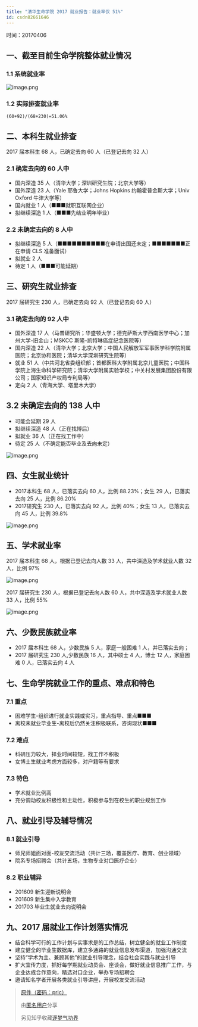 ```yaml
---
title: "清华生命学院 2017 就业报告：就业率仅 51%"
id: csdn82661646
---
```


时间：20170406

## 一、截至目前生命学院整体就业情况

### 1.1 系统就业率

![image.png](../img/afefeb7d3816318977f6a692b0ae92ec.png)

### 1.2 实际排查就业率

```
(60+92)/(68+230)=51.06% 
```

## 二、本科生就业排查

2017 届本科生 68 人，已确定去向 60 人（已登记去向 32 人）

### 2.1 确定去向的 60 人中

*   国内深造 35 人（清华大学；深圳研究生院；北京大学等）
*   国外深造 23 人（Yale 耶鲁大学；Johns Hopkins 约翰霍普金斯大学；Univ Oxford 牛津大学等）
*   国内就业 1 人（■■■就职互联网企业）
*   拟继续深造 1 人（■■■先结业明年毕业）

### 2.2 未确定去向的 8 人中

*   拟继续深造 5 人（■■■■■■■■■■在申请出国还未定；■■■■■■■正在申请 CLS 准备面试）
*   拟就业 2 人
*   待定 1 人（■■■可能延期）

## 三、研究生就业排查

2017 届研究生 230 人，已确定去向 92 人（已登记去向 60 人）

### 3.1 确定去向的 92 人中

*   国外深造 17 人（马普研究所；华盛顿大学；德克萨斯大学西南医学中心；加州大学-旧金山；MSKCC 斯隆-凯特琳癌症纪念医院等）
*   国内深造 22 人（清华大学；北京大学；中国人民解放军军事医学科学院附属医院；北京协和医院；清华大学深圳研究生院等）
*   就业 51 人（中共河北省委组织部；首都医科大学附属北京儿童医院；中国科学院上海生命科学研究院；清华大学附属实验学校；中关村发展集团股份有限公司；国家知识产权局专利局等）
*   定向 2 人（青海大学、塔里木大学）

## 3.2 未确定去向的 138 人中

*   可能会延期 29 人
*   拟继续深造 48 人（正在找博后）
*   拟就业 36 人（正在找工作中）
*   待定 25 人（不确定能否毕业及去向未定）

![image.png](../img/2e139c593c342cf5bca45797783c2124.png)

## 四、女生就业统计

*   2017本科生 68 人，已落实去向 60 人，比例 88.23%；女生 29 人，已落实去向 25 人，比例 86.20%
*   2017研究生 230 人，已落实去向 92 人，比例 40%；女生 13 人，已落实去向 45 人，比例 39.8%

![image.png](../img/c5e45c3e98e7437d1f4ac88cea235889.png)

## 五、学术就业率

2017 届本科生 68 人，根据已登记去向人数 33 人，共中深造及学术就业人数 32 人，比例 97%

![image.png](../img/4aa9df92c4d0acb775e7522636f8a535.png)

2017 届研究生 230 人，根据已登记去向人数 60 人，共中深造及学术就业人数 33 人，比例 55%

![image.png](../img/d675ddf1e3550003d004ba72e1890a05.png)

## 六、少数民族就业率

*   2017 届本科生 68 人，少数民族 5 人，家庭一般困难 1 人，并已落实去向；
*   2017 届研究生 230 人,少数民族 16 人，其中硕士 4 人，博士 12 人，家庭困难 0 人，已落实去向 4 人

## 七、生命学院就业工作的重点、难点和特色

### 7.1 重点

*   困难学生-组织进行就业实践或实习，重点指导、重点■■■
*   离校未就业毕业生-离校后仍然关注积极联系，咨询现状■■■

### 7.2 难点

*   科研压力较大，择业时间较短，找工作不积极
*   女博土生就业考虑方面较多，对户籍等有要求

### 7.3 特色

*   学术就业比例高
*   充分调动校友积极性和主动性，积极参与到在校生的职业规划工作

## 八、就业引导及辅导情况

### 8.1 就业引导

*   师兄师姐面对面-校友交流活动（共计三场，覆盖医疗、教育、创业领域）
*   院系专场招聘会（共计五场，生物专业对口医疗企业）

### 8.2 职业辅异

*   201609 新生迎新说明会
*   201609 新生集中入学教育
*   201703 毕业生就业去向说明会

## 九、2017 届就业工作计划落实情况

*   结合科学可行的工作计划与实事求是的工作总结，树立健全的就业工作制度
*   建立健全的毕业生数据库，建立多通路的就业信息发布渠道，加强沟通交流
*   坚持“学术为主、兼顾其他”的就业引导理念，结合社会实践与就业引导
*   扩大宜传力度，抓好每学期就业动员会、座谈会，做好就业信息推广工作，与企业达成合作意向，精选对口企业，举办专场招聘会
*   邀请知名学者开展各类就业引导讲座，开展校友交流活动

> [原件（密码：pric）](https://link.zhihu.com/?target=https%3A//pan.baidu.com/s/1kz7NeC3-VKvrbqlskWRAlg)
> 
> 由[匿名用户](https://www.zhihu.com/question/28347460)分享
> 
> 另见知乎收藏[逐梦气功界](https://www.zhihu.com/collection/105513774)
